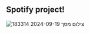 ## Spotify project!
![צילום מסך 2024-09-19 183314](https://github.com/user-attachments/assets/e82979ab-2d00-4376-ad0e-49b7ed298668)
